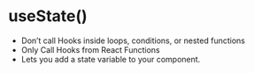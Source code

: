 # useState()

- Don’t call Hooks inside loops, conditions, or nested functions
- Only Call Hooks from React Functions
- Lets you add a state variable to your component.
